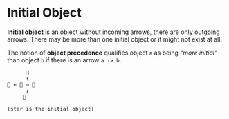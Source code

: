 # Initial Object

**Initial object** is an object without incoming arrows, there are only outgoing arrows. There may be more than one initial object or it might not exist at all.

The notion of **object precedence** qualifies object `a` as being *"more initial"* than object `b` if there is an arrow `a -> b`.


```
      🍊
      ↑
🍓 ← 🌟 → 🍒
      ↓
     🍈

(star is the initial object)
```
